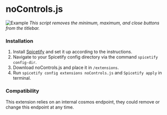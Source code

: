 # noControls.js

![Example](example.png)
_This script removes the minimum, maximum, and close buttons from the titlebar._

### Installation

1. Install [Spicetify](https://spicetify.app) and set it up according to the instructions.
2. Navigate to your Spicetify config directory via the command `spicetify config-dir`.
3. Download noControls.js and place it in `/extensions`.
4. Run `spicetify config extensions noControls.js` and `Spicetify apply` in terminal.

### Compatibility
This extension relies on an internal cosmos endpoint, they could remove or change this endpoint at any time.

